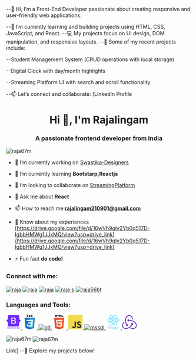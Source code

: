 --👋 Hi, I’m a Front-End Developer passionate about creating responsive and user-friendly web applications.

--🌱 I’m currently learning and building projects using HTML, CSS, JavaScript, and React.
--💻 My projects focus on UI design, DOM manipulation, and responsive layouts.
--📌 Some of my recent projects include:

--Student Management System (CRUD operations with local storage)

--Digital Clock with day/month highlights

--Streaming Platform UI with search and scroll functionality

--📫 Let’s connect and collaborate: [LinkedIn Profile<h1 align="center">Hi 👋, I'm Rajalingam</h1>
<h3 align="center">A passionate frontend developer from India</h3>

<p align="left"> <img src="https://komarev.com/ghpvc/?username=raja67m&label=Profile%20views&color=0e75b6&style=flat" alt="raja67m" /> </p>

- 🔭 I’m currently working on [Swastika-Designers](https://github.com/raja67m/Swastika-Designers)

- 🌱 I’m currently learning **Bootstarp,Reactjs**

- 👯 I’m looking to collaborate on [StreamingPlatform](https://github.com/raja67m/streamingPlatformjs)

- 💬 Ask me about **React**

- 📫 How to reach me **rajalingam210901@gmail.com**

- 📄 Know about my experiences [https://drive.google.com/file/d/16wVh9qlv2Yb0q517D-IgbbHMWg1JJxMQ/view?usp=drive_link](https://drive.google.com/file/d/16wVh9qlv2Yb0q517D-IgbbHMWg1JJxMQ/view?usp=drive_link)

- ⚡ Fun fact **do code!**

<h3 align="left">Connect with me:</h3>
<p align="left">
<a href="https://dev.to/raja" target="blank"><img align="center" src="https://raw.githubusercontent.com/rahuldkjain/github-profile-readme-generator/master/src/images/icons/Social/devto.svg" alt="raja" height="30" width="40" /></a>
<a href="https://twitter.com/raja" target="blank"><img align="center" src="https://raw.githubusercontent.com/rahuldkjain/github-profile-readme-generator/master/src/images/icons/Social/twitter.svg" alt="raja" height="30" width="40" /></a>
<a href="https://linkedin.com/in/raja" target="blank"><img align="center" src="https://raw.githubusercontent.com/rahuldkjain/github-profile-readme-generator/master/src/images/icons/Social/linked-in-alt.svg" alt="raja" height="30" width="40" /></a>
<a href="https://stackoverflow.com/users/raja s" target="blank"><img align="center" src="https://raw.githubusercontent.com/rahuldkjain/github-profile-readme-generator/master/src/images/icons/Social/stack-overflow.svg" alt="raja s" height="30" width="40" /></a>
<a href="https://instagram.com/raja56bt" target="blank"><img align="center" src="https://raw.githubusercontent.com/rahuldkjain/github-profile-readme-generator/master/src/images/icons/Social/instagram.svg" alt="raja56bt" height="30" width="40" /></a>
</p>

<h3 align="left">Languages and Tools:</h3>
<p align="left"> <a href="https://getbootstrap.com" target="_blank" rel="noreferrer"> <img src="https://raw.githubusercontent.com/devicons/devicon/master/icons/bootstrap/bootstrap-plain-wordmark.svg" alt="bootstrap" width="40" height="40"/> </a> <a href="https://www.w3schools.com/css/" target="_blank" rel="noreferrer"> <img src="https://raw.githubusercontent.com/devicons/devicon/master/icons/css3/css3-original-wordmark.svg" alt="css3" width="40" height="40"/> </a> <a href="https://git-scm.com/" target="_blank" rel="noreferrer"> <img src="https://www.vectorlogo.zone/logos/git-scm/git-scm-icon.svg" alt="git" width="40" height="40"/> </a> <a href="https://www.w3.org/html/" target="_blank" rel="noreferrer"> <img src="https://raw.githubusercontent.com/devicons/devicon/master/icons/html5/html5-original-wordmark.svg" alt="html5" width="40" height="40"/> </a> <a href="https://developer.mozilla.org/en-US/docs/Web/JavaScript" target="_blank" rel="noreferrer"> <img src="https://raw.githubusercontent.com/devicons/devicon/master/icons/javascript/javascript-original.svg" alt="javascript" width="40" height="40"/> </a> <a href="https://www.microsoft.com/en-us/sql-server" target="_blank" rel="noreferrer"> <img src="https://www.svgrepo.com/show/303229/microsoft-sql-server-logo.svg" alt="mssql" width="40" height="40"/> </a> <a href="https://reactjs.org/" target="_blank" rel="noreferrer"> <img src="https://raw.githubusercontent.com/devicons/devicon/master/icons/react/react-original-wordmark.svg" alt="react" width="40" height="40"/> </a> <a href="https://redux.js.org" target="_blank" rel="noreferrer"> <img src="https://raw.githubusercontent.com/devicons/devicon/master/icons/redux/redux-original.svg" alt="redux" width="40" height="40"/> </a> </p>

<p><img align="left" src="https://github-readme-stats.vercel.app/api/top-langs?username=raja67m&show_icons=true&locale=en&layout=compact" alt="raja67m" /></p>

<p>&nbsp;<img align="center" src="https://github-readme-stats.vercel.app/api?username=raja67m&show_icons=true&locale=en" alt="raja67m" /></p>
 Link]
--🔗 Explore my projects below!


